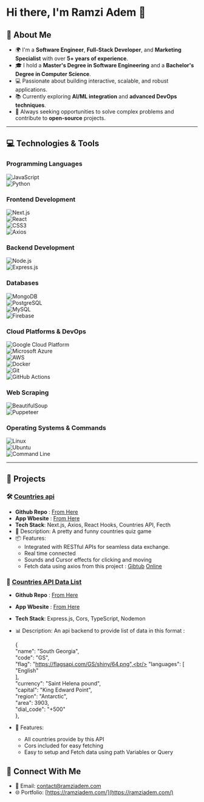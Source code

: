 # Hi there, I'm Ramzi Adem 👋

## 🌟 About Me  
- 🌍 I'm a **Software Engineer**, **Full-Stack Developer**, and **Marketing Specialist** with over **5+ years of experience**.  
- 🎓 I hold a **Master's Degree in Software Engineering** and a **Bachelor's Degree in Computer Science**.  
- 💻 Passionate about building interactive, scalable, and robust applications.  
- 📚 Currently exploring **AI/ML integration** and **advanced DevOps techniques**.  
- 🔭 Always seeking opportunities to solve complex problems and contribute to **open-source** projects.  

---

## 💻 Technologies & Tools  

### **Programming Languages**  
![JavaScript](https://img.shields.io/badge/-JavaScript-F7DF1E?logo=javascript&logoColor=black)  
![Python](https://img.shields.io/badge/-Python-3776AB?logo=python&logoColor=white)  

### **Frontend Development**  
![Next.js](https://img.shields.io/badge/-Next.js-black?logo=next.js&logoColor=white)  
![React](https://img.shields.io/badge/-React-61DAFB?logo=react&logoColor=black)  
![CSS3](https://img.shields.io/badge/-CSS3-1572B6?logo=css3&logoColor=white)  
![Axios](https://img.shields.io/badge/-Axios-5A29E4?logo=axios&logoColor=white)  

### **Backend Development**  
![Node.js](https://img.shields.io/badge/-Node.js-339933?logo=nodedotjs&logoColor=white)  
![Express.js](https://img.shields.io/badge/-Express.js-404D59?logo=express&logoColor=white)  

### **Databases**  
![MongoDB](https://img.shields.io/badge/-MongoDB-47A248?logo=mongodb&logoColor=white)  
![PostgreSQL](https://img.shields.io/badge/-PostgreSQL-4169E1?logo=postgresql&logoColor=white)  
![MySQL](https://img.shields.io/badge/-MySQL-4479A1?logo=mysql&logoColor=white)  
![Firebase](https://img.shields.io/badge/-Firebase-FFCA28?logo=firebase&logoColor=black)  

### **Cloud Platforms & DevOps**  
![Google Cloud Platform](https://img.shields.io/badge/-Google%20Cloud-4285F4?logo=googlecloud&logoColor=white)  
![Microsoft Azure](https://img.shields.io/badge/-Microsoft%20Azure-0078D4?logo=microsoftazure&logoColor=white)  
![AWS](https://img.shields.io/badge/-AWS-232F3E?logo=amazonaws&logoColor=white)  
![Docker](https://img.shields.io/badge/-Docker-2496ED?logo=docker&logoColor=white)  
![Git](https://img.shields.io/badge/-Git-F05032?logo=git&logoColor=white)  
![GitHub Actions](https://img.shields.io/badge/-GitHub%20Actions-2088FF?logo=githubactions&logoColor=white)  

### **Web Scraping**  
![BeautifulSoup](https://img.shields.io/badge/-BeautifulSoup-FF7F50?logo=python&logoColor=white)  
![Puppeteer](https://img.shields.io/badge/-Puppeteer-40B5A4?logo=puppeteer&logoColor=white)  

### **Operating Systems & Commands**  
![Linux](https://img.shields.io/badge/-Linux-FCC624?logo=linux&logoColor=black)  
![Ubuntu](https://img.shields.io/badge/-Ubuntu-E95420?logo=ubuntu&logoColor=white)  
![Command Line](https://img.shields.io/badge/-Command%20Line-4A4A4A?logo=windowsterminal&logoColor=white)  

---

## 🚀 Projects  

### 🛠️ [Countries api](https://github.com/ramziadem/countriesfacts-quiz)  

- **Github Repo** : [From Here](https://github.com/ramziadem/countriesfacts-quiz)
- **App Wbesite** : [From Here](https://countriesfacts-quiz.onrender.com/)
- **Tech Stack**: Next.js, Axios, React Hooks, Countries API, Fecth
- 🌟 Description: A pretty and funny countries quiz game
- 📦 Features:  
  - Integrated with RESTful APIs for seamless data exchange.  
  - Real time connected
  - Sounds and Cursor effects for clicking and moving
  - Fetch data using axios from this project : [Gibtub](https://github.com/ramziadem/country-data-api) [Online](https://country-data-api.onrender.com/countries)

### 🧩 [Countries API Data List](https://github.com/ramziadem/country-data-api)  

- **Github Repo** : [From Here](https://github.com/ramziadem/country-data-api)
- **App Wbesite** : [From Here](https://country-data-api.onrender.com/)
- **Tech Stack**: Express.js, Cors, TypeScript, Nodemon
- 📊 Description: An api backend to provide list of data in this format :

  {<br/>
    "name": "South Georgia",<br/>
    "code": "GS",<br/>
    "flag": "https://flagsapi.com/GS/shiny/64.png",<br/>
    "languages": [<br/>
      "English"<br/>
    ],<br/>
    "currency": "Saint Helena pound",<br/>
    "capital": "King Edward Point",<br/>
    "region": "Antarctic",<br/>
    "area": 3903,<br/>
    "dial_code": "+500"<br/>
  },<br/>
  
- 🚀 Features:  
  - All countries provide by this API
  - Cors included for easy fetching
  - Easy to setup and Fetch data using path Variables or Query


## 🤝 Connect With Me  

- 📧 Email: [contact@ramziadem.com](mailto:contact@ramziadem.com)    
- 🌐 Portfolio: [https://ramziadem.com/](https://ramziadem.com/)  
